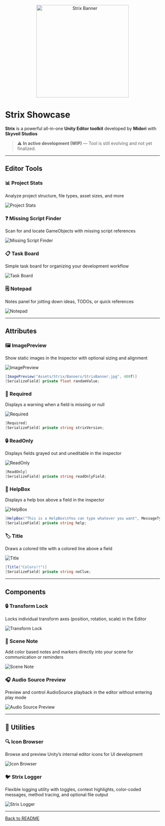 ﻿<p align="center">
  <img src="https://i.imgur.com/xhWB45k.png" alt="Strix Banner" width="300"/>
</p>

# Strix Showcase
**Strix** is a powerful all-in-one **Unity Editor toolkit** developed by **Midori** with **Skyveil Studios**
> ⚠️ **In active development (WIP)** — Tool is still evolving and not yet finalized.

---

## Editor Tools
### 📊 Project Stats
Analyze project structure, file types, asset sizes, and more

![Project Stats](Docs/Images/Tools/ProjectStats.png)

### ❓ Missing Script Finder
Scan for and locate GameObjects with missing script references

![Missing Script Finder](Docs/Images/Tools/MSF.png)

### 📋 Task Board
Simple task board for organizing your development workflow

![Task Board](Docs/Images/Tools/TaskBoard.png)

### 🗒️ Notepad
Notes panel for jotting down ideas, TODOs, or quick references

![Notepad](Docs/Images/Tools/Notepad.png)

---

## Attributes
### 🖼️ ImagePreview
Show static images in the Inspector with optional sizing and alignment

![ImagePreview](Docs/Images/Attributes/ImagePreview.png)
```c#
[ImagePreview("Assets/Strix/Banners/StrixBanner.jpg", 400f)]
[SerializeField] private float randomValue;
```

### 🛑 Required
Displays a warning when a field is missing or null

![Required](Docs/Images/Attributes/Required.png)
```c#
[Required]
[SerializeField] private string strixVersion;
```

### 🔒 ReadOnly
Displays fields grayed out and uneditable in the inspector

![ReadOnly](Docs/Images/Attributes/ReadOnly.png)
```c#
[ReadOnly]
[SerializeField] private string readOnlyField;
```

### 💬 HelpBox
Displays a help box above a field in the inspector

![HelpBox](Docs/Images/Attributes/HelpBox.png)
```c#
[HelpBox("This is a HelpBox\nYou can type whatever you want", MessageType.Error)]
[SerializeField] private string help;
```

### 🏷️ Title
Draws a colored title with a colored line above a field

![Title](Docs/Images/Attributes/Title.png)
```c#
[Title("Colors!!")]
[SerializeField] private string noClue;
```


---

## Components

### 🔒 Transform Lock
Locks individual transform axes (position, rotation, scale) in the Editor

![Transform Lock](Docs/Images/Components/TransformLock.png)

### 📝 Scene Note
Add color based notes and markers directly into your scene for communication or reminders

![Scene Note](Docs/Images/Components/SceneNote.png)

### 🎧 Audio Source Preview
Preview and control AudioSource playback in the editor without entering play mode

![Audio Source Preview](Docs/Images/Components/AudioSourcePreview.png)

---
## 🔧 Utilities
### 🔍 Icon Browser
Browse and preview Unity’s internal editor icons for UI development

![Icon Browser](Docs/Images/Utilities/IconBrowser.png)

### 🐦 Strix Logger
Flexible logging utility with toggles, context highlights, color-coded messages, method tracing, and optional file output

![Strix Logger](Docs/Images/Utilities/StrixLogger.png)

---

[Back to README](README.md)